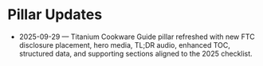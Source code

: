 # Pillar Updates

- 2025-09-29 — Titanium Cookware Guide pillar refreshed with new FTC disclosure placement, hero media, TL;DR audio, enhanced TOC, structured data, and supporting sections aligned to the 2025 checklist.

